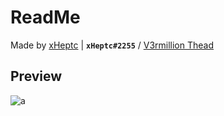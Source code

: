 # ReadMe
Made by [xHeptc](https://v3rmillion.net/member.php?action=profile&uid=1347047) | **`xHeptc#2255`** / [V3rmillion Thead](https://v3rmillion.net/showthread.php?tid=1112691)

## Preview
![a](https://cdn.discordapp.com/attachments/633360887813505054/835950845203316756/unknown.png)
